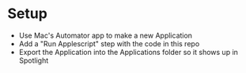 # Setup
- Use Mac's Automator app to make a new Application
- Add a "Run Applescript" step with the code in this repo
- Export the Application into the Applications folder so it shows up in Spotlight
